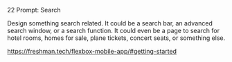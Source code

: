22 Prompt: Search

Design something search related. It could be a search bar, an advanced search window, or a search function. It could even be a page to search for hotel rooms, homes for sale, plane tickets, concert seats, or something else.

https://freshman.tech/flexbox-mobile-app/#getting-started
